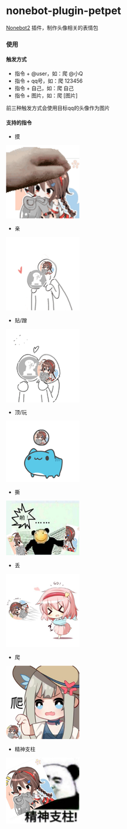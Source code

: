 # nonebot-plugin-petpet

[Nonebot2](https://github.com/nonebot/nonebot2) 插件，制作头像相关的表情包

### 使用

#### 触发方式
- 指令 + @user，如：爬 @小Q
- 指令 + qq号，如：爬 123456
- 指令 + 自己，如：爬 自己
- 指令 + 图片，如：爬 [图片]

前三种触发方式会使用目标qq的头像作为图片

#### 支持的指令

- 摸

<div align="left">
  <img src="./examples/petpet.gif" width="200" />
</div>


- 亲

<div align="left">
  <img src="./examples/kiss.gif" width="200" />
</div>


- 贴/蹭

<div align="left">
  <img src="./examples/rub.gif" width="200" />
</div>


- 顶/玩

<div align="left">
  <img src="./examples/play.gif" width="200" />
</div>


- 撕

<div align="left">
  <img src="./examples/rip.jpg" width="200" />
</div>


- 丢

<div align="left">
  <img src="./examples/throw.jpg" width="200" />
</div>


- 爬

<div align="left">
  <img src="./examples/crawl.jpg" width="200" />
</div>


- 精神支柱

<div align="left">
  <img src="./examples/support.jpg" width="200" />
</div>
